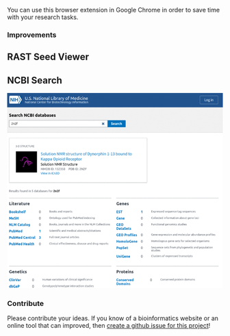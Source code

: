 
You can use this browser extension in Google Chrome in order to save time with your research tasks.

### Improvements

## RAST Seed Viewer

## NCBI Search

![alt text](/screenshots/resized/BioUX-animation.gif "BioUX Example Improvements")

### Contribute

Please contribute your ideas. If you know of a bioinformatics website or an online tool that can improved, then [create a github issue for this project](https://github.com/bf/bioux/issues)!